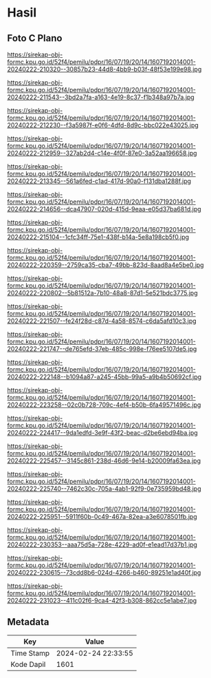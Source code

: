 # Hasil

## Foto C Plano

https://sirekap-obj-formc.kpu.go.id/52f4/pemilu/pdpr/16/07/19/20/14/1607192014001-20240222-210320--30857b23-44d8-4bb9-b03f-48f53e199e98.jpg

https://sirekap-obj-formc.kpu.go.id/52f4/pemilu/pdpr/16/07/19/20/14/1607192014001-20240222-211543--3bd2a7fa-a163-4e19-8c37-f1b348a97b7a.jpg

https://sirekap-obj-formc.kpu.go.id/52f4/pemilu/pdpr/16/07/19/20/14/1607192014001-20240222-212230--f3a5987f-e0f6-4dfd-8d9c-bbc022e43025.jpg

https://sirekap-obj-formc.kpu.go.id/52f4/pemilu/pdpr/16/07/19/20/14/1607192014001-20240222-212959--327ab2d4-c14e-4f0f-87e0-3a52aa196658.jpg

https://sirekap-obj-formc.kpu.go.id/52f4/pemilu/pdpr/16/07/19/20/14/1607192014001-20240222-213345--561a6fed-c1ad-417d-90a0-f131dba1288f.jpg

https://sirekap-obj-formc.kpu.go.id/52f4/pemilu/pdpr/16/07/19/20/14/1607192014001-20240222-214656--dca47907-020d-415d-9eaa-e05d37ba681d.jpg

https://sirekap-obj-formc.kpu.go.id/52f4/pemilu/pdpr/16/07/19/20/14/1607192014001-20240222-215104--1cfc34ff-75e1-438f-b14a-5e8a198cb5f0.jpg

https://sirekap-obj-formc.kpu.go.id/52f4/pemilu/pdpr/16/07/19/20/14/1607192014001-20240222-220359--2759ca35-cba7-49bb-823d-8aad8a4e5be0.jpg

https://sirekap-obj-formc.kpu.go.id/52f4/pemilu/pdpr/16/07/19/20/14/1607192014001-20240222-220802--5b81512a-7b10-48a8-87d1-5e521bdc3775.jpg

https://sirekap-obj-formc.kpu.go.id/52f4/pemilu/pdpr/16/07/19/20/14/1607192014001-20240222-221507--fe24f28d-c87d-4a58-8574-c6da5afd10c3.jpg

https://sirekap-obj-formc.kpu.go.id/52f4/pemilu/pdpr/16/07/19/20/14/1607192014001-20240222-221747--de765efd-37eb-485c-998e-f76ee5107de5.jpg

https://sirekap-obj-formc.kpu.go.id/52f4/pemilu/pdpr/16/07/19/20/14/1607192014001-20240222-222148--b1094a87-a245-45bb-99a5-a9b4b50692cf.jpg

https://sirekap-obj-formc.kpu.go.id/52f4/pemilu/pdpr/16/07/19/20/14/1607192014001-20240222-223258--02c0b728-709c-4ef4-b50b-6fa49571496c.jpg

https://sirekap-obj-formc.kpu.go.id/52f4/pemilu/pdpr/16/07/19/20/14/1607192014001-20240222-224417--9da1edfd-3e9f-43f2-beac-d2be6ebd94ba.jpg

https://sirekap-obj-formc.kpu.go.id/52f4/pemilu/pdpr/16/07/19/20/14/1607192014001-20240222-225457--3145c861-238d-46d6-9e14-b20009fa63ea.jpg

https://sirekap-obj-formc.kpu.go.id/52f4/pemilu/pdpr/16/07/19/20/14/1607192014001-20240222-225740--7462c30c-705a-4ab1-92f9-0e735959bd48.jpg

https://sirekap-obj-formc.kpu.go.id/52f4/pemilu/pdpr/16/07/19/20/14/1607192014001-20240222-225951--5911f60b-0c49-467a-82ea-a3e6078501fb.jpg

https://sirekap-obj-formc.kpu.go.id/52f4/pemilu/pdpr/16/07/19/20/14/1607192014001-20240222-230353--aaa75d5a-728e-4229-ad0f-e1ead17d37b1.jpg

https://sirekap-obj-formc.kpu.go.id/52f4/pemilu/pdpr/16/07/19/20/14/1607192014001-20240222-230615--73cdd8b6-024d-4266-b460-89251e1ad40f.jpg

https://sirekap-obj-formc.kpu.go.id/52f4/pemilu/pdpr/16/07/19/20/14/1607192014001-20240222-231023--411c02f6-9ca4-42f3-b308-862cc5e1abe7.jpg


## Metadata

| Key        | Value               |
| ---------- | ------------------- |
| Time Stamp | 2024-02-24 22:33:55 |
| Kode Dapil | 1601                |



